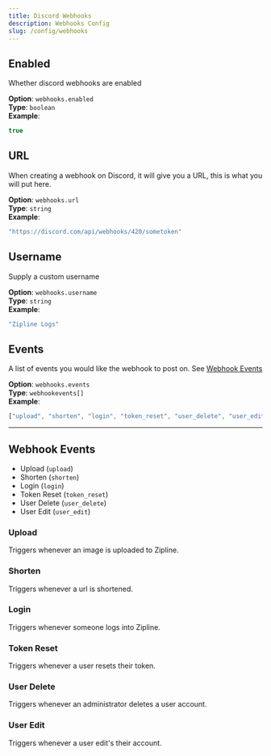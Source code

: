 ```yaml
---
title: Discord Webhooks
description: Webhooks Config
slug: /config/webhooks
---
```


## Enabled
Whether discord webhooks are enabled

**Option**: `webhooks.enabled`<br/>
**Type**: `boolean`<br/>
**Example**:
```js
true
```

## URL
When creating a webhook on Discord, it will give you a URL, this is what you will put here.

**Option**: `webhooks.url`<br/>
**Type**: `string`<br/>
**Example**:
```js
"https://discord.com/api/webhooks/420/sometoken"
```

## Username
Supply a custom username 

**Option**: `webhooks.username`<br/>
**Type**: `string`<br/>
**Example**:
```js
"Zipline Logs"
```

## Events
A list of events you would like the webhook to post on. See [Webhook Events](/docs/config/webhooks#webhook-events)


**Option**: `webhooks.events`<br/>
**Type**: `webhookevents[]`<br/>
**Example**:
```js
["upload", "shorten", "login", "token_reset", "user_delete", "user_edit"]
```

---
## Webhook Events
- Upload (`upload`)
- Shorten (`shorten`)
- Login (`login`)
- Token Reset (`token_reset`)
- User Delete (`user_delete`)
- User Edit (`user_edit`)

### Upload
Triggers whenever an image is uploaded to Zipline.
### Shorten
Triggers whenever a url is shortened.
### Login
Triggers whenever someone logs into Zipline.
### Token Reset
Triggers whenever a user resets their token.
### User Delete
Triggers whenever an administrator deletes a user account.
### User Edit
Triggers whenever a user edit's their account.